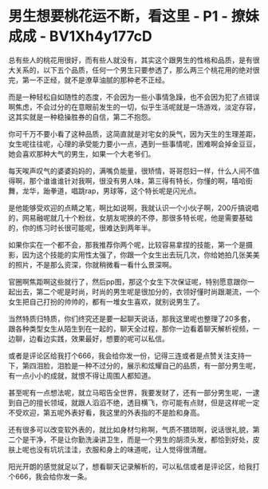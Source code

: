 # 男生想要桃花运不断，看这里 - P1 - 撩妹成成 - BV1Xh4y177cD

总有些人的桃花用很好，而有些人就没有，其实这个跟男生的性格和品质，是有很大关系的，以下五个品质，任何一个男生只要参透了，那么两三个桃花用的绝对很完，第一不正经，就不是潦草油腻的那种老不正经。

而是一种轻松自如随性的态度，不会因为一些小事情急躁，也不会因为犯了点错误啊焦虑，不会过分的在意眼前发生的一切，似乎生活呢就是一场游戏，淡定存容，这其实就是一种稳操胜券的自信，第二不抱怨。

你可千万不要小看了这种品质，这简直就是对宅女的戾气，因为天生的生理差距，女生呢往往呢，心理的承受能力要小一点，遇到一些事情呢，困难啊会掉金豆豆，她会喜欢那种大气的男生，如果一个大老爷们。

每天唉声叹气的婆婆妈妈的，满嘴负能量，很矫情，哥哥怨妇一样，什么人间不值得啊，那个谁谁谁针对我啊，很没有男人味，第三得有特长，你懂的啊，嘻哈街舞，龙华，跆拳道，唱跳rap，男球等，这个特长呢是闪光点。

是他能够受欢迎的点睛之笔，啊比如说啊，我就认识一个小伙子啊，200斤搞说唱的，网易融呢就几十个粉丝，女朋友呢换的不停，那很多特长呢，他是需要基础的，你的练习时长很可能呢，很难达到两年半。

如果你实在一个都不会，那我推荐你两个呢，比较容易拿捏的技能，第一个是摄影，因为这个技能的实用性太强了，你跟一个女生出去玩几次，你给她拍几张美美的照片，不是那么资深，你就稍微看一看什么景深啊。

官圈啊焦距啊这些就行了，然后pp图，那这个女生下次保证呢，特别愿意跟你一起出去，第二个呢是时尚，时尚的男生呢是很加分的，衣领好懂时尚跟潮流，一个女生把自己打扮的帅帅的，都有一堆女生喜欢，就别说男生了。

当然特质归特质，你们终究还是要一起聊天说话，那我这里呢也整理了20多套，跟各种类型女生从陌生到在一起的，聊天全过程，那你一边看着聊天解析视频，一边聊，边看边实践，效果最好，想要的呢可以私信。

或者是评论区给我打个666，我会给你发一份，记得三连或者是点赞关注支持一下，第四泪脸，泪脸是一种不过分的，展示和炫耀自己的品质，有一部分男生呢，有一点小小的成就，就恨不得让周围人都知道。

甚至呢有一点想法呢，就立马昭告全世界，我要发财了，还有一部分男生呢，一逮到自己的擅长领域，就跟人滔滔不绝，透目横飞，你可能有点财，但是这样呢一定不受欢迎，第五呢外表好看，我这里的外表指的不是脸和身高。

还有很多可以改变软外表的，就比如身材匀称啊，气质不猥琐啊，说话很礼貌，第二个是干净，不是让你勤洗澡讲卫生，而是一个男生的胡须头发，都恰到好处，皮肤上呢也没有坑坑洼洼，衣服和身上的味道呢，让人觉得很清醒。

阳光开朗的感觉就足以了，想看聊天记录解析的，可以私信或者是评论区，给我打个666，我会给你发一条。